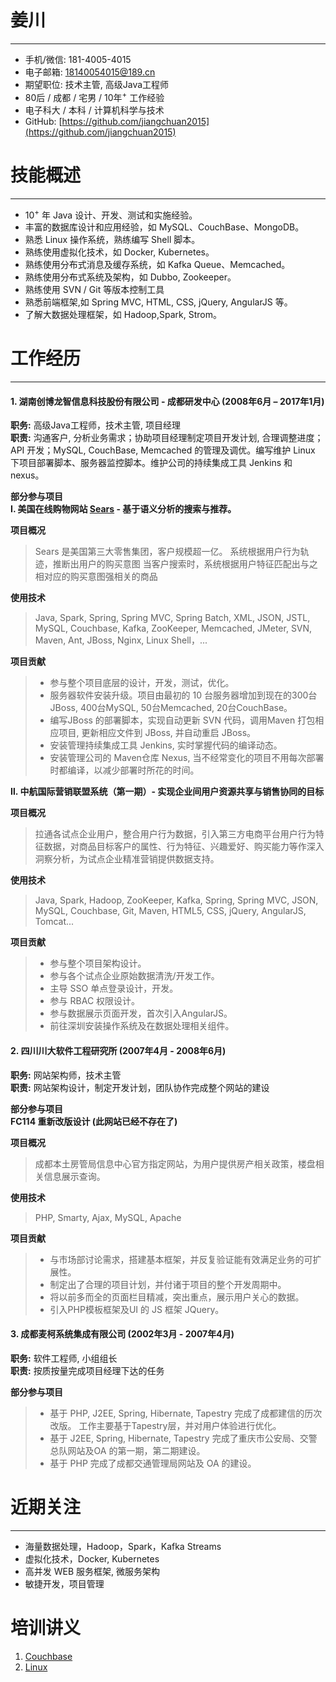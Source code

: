 # 姜川
-------------------------------------------------------------
 - 手机/微信: 181-4005-4015
 - 电子邮箱: 18140054015@189.cn
 - 期望职位: 技术主管, 高级Java工程师
 - 80后 / 成都 / 宅男 / 10年<sup>+</sup> 工作经验
 - 电子科大 / 本科 / 计算机科学与技术
 - GitHub: [https://github.com/jiangchuan2015](https://github.com/jiangchuan2015)


# 技能概述
-------------------------------------------------------------
 - 10<sup>+</sup> 年 Java 设计、开发、测试和实施经验。
 - 丰富的数据库设计和应用经验，如 MySQL、CouchBase、MongoDB。
 - 熟悉 Linux 操作系统，熟练编写 Shell 脚本。
 - 熟练使用虚拟化技术，如 Docker, Kubernetes。
 - 熟练使用分布式消息及缓存系统，如 Kafka Queue、Memcached。
 - 熟练使用分布式系统及架构，如 Dubbo, Zookeeper。
 - 熟练使用 SVN / Git 等版本控制工具
 - 熟悉前端框架,如 Spring MVC, HTML, CSS, jQuery, AngularJS 等。
 - 了解大数据处理框架，如 Hadoop,Spark, Strom。


# 工作经历
-------------------------------------------------------------
#### 1. 湖南创博龙智信息科技股份有限公司 - 成都研发中心 (2008年6月 – 2017年1月)
**职务:** 高级Java工程师，技术主管, 项目经理   
**职责:** 沟通客户, 分析业务需求；协助项目经理制定项目开发计划, 合理调整进度；API 开发；MySQL, CouchBase, Memcached 的管理及调优。编写维护 Linux 下项目部署脚本、服务器监控脚本。维护公司的持续集成工具 Jenkins 和 nexus。

**部分参与项目**  
**Ⅰ. 美国在线购物网站 [Sears](http://www.sears.com "亚马逊在北美的直接竞争对手") - 基于语义分析的搜索与推荐。**  

**项目概况** 
> Sears 是美国第三大零售集团，客户规模超一亿。
> 系统根据用户行为轨迹，推断出用户的购买意图
> 当客户搜索时，系统根据用户特征匹配出与之相对应的购买意图强相关的商品
  

**使用技术**  
>Java, Spark, Spring, Spring MVC, Spring Batch, XML, JSON, JSTL, MySQL, Couchbase, Kafka, ZooKeeper, Memcached, JMeter, SVN, Maven, Ant, JBoss, Nginx, Linux Shell，...

**项目贡献**  
> - 参与整个项目底层的设计，开发，测试，优化。
> - 服务器软件安装升级。项目由最初的 10 台服务器增加到现在的300台JBoss, 400台MySQL, 50台Memcached, 20台CouchBase。
> - 编写JBoss 的部署脚本，实现自动更新 SVN 代码，调用Maven 打包相应项目, 更新相应文件到 JBoss, 并自动重启 JBoss。
> - 安装管理持续集成工具 Jenkins, 实时掌握代码的编译动态。
> - 安装管理公司的 Maven仓库 Nexus, 当不经常变化的项目不用每次部署时都编译，以减少部署时所花的时间。 


**Ⅱ. 中航国际营销联盟系统（第一期）- 实现企业间用户资源共享与销售协同的目标**

**项目概况**  
>拉通各试点企业用户，整合用户行为数据，引入第三方电商平台用户行为特征数据，对商品目标客户的属性、行为特征、兴趣爱好、购买能力等作深入洞察分析，为试点企业精准营销提供数据支持。
> 

**使用技术**  
>Java, Spark, Hadoop, ZooKeeper, Kafka, Spring, Spring MVC, JSON, MySQL, Couchbase, Git, Maven, HTML5, CSS, jQuery, AngularJS, Tomcat...

**项目贡献**  
> - 参与整个项目架构设计。
> - 参与各个试点企业原始数据清洗/开发工作。
> - 主导 SSO 单点登录设计，开发。
> - 参与 RBAC 权限设计。
> - 参与数据展示页面开发，首次引入AngularJS。 
> - 前往深圳安装操作系统及在数据处理相关组件。



#### 2. 四川川大软件工程研究所 (2007年4月 - 2008年6月)
**职务:** 网站架构师，技术主管   
**职责:** 网站架构设计，制定开发计划，团队协作完成整个网站的建设

**部分参与项目**  
**FC114 重新改版设计 (此网站已经不存在了)**  

**项目概况**  
>成都本土房管局信息中心官方指定网站，为用户提供房产相关政策，楼盘相关信息展示查询。

**使用技术**  
>PHP, Smarty, Ajax, MySQL, Apache

**项目贡献**  
> - 与市场部讨论需求，搭建基本框架，并反复验证能有效满足业务的可扩展性。
> - 制定出了合理的项目计划，并付诸于项目的整个开发周期中。
> - 将以前多而全的页面栏目精减，突出重点，展示用户关心的数据。
> - 引入PHP模板框架及UI 的 JS 框架 JQuery。

#### 3. 成都麦柯系统集成有限公司 (2002年3月 - 2007年4月)
**职务:** 软件工程师, 小组组长   
**职责:** 按质按量完成项目经理下达的任务

**部分参与项目**  
> - 基于 PHP, J2EE, Spring, Hibernate, Tapestry 完成了成都建信的历次改版。 工作主要基于Tapestry层，并对用户体验进行优化。
> - 基于 J2EE, Spring, Hibernate, Tapestry 完成了重庆市公安局、交警总队网站及OA 的第一期，第二期建设。
> - 基于 PHP 完成了成都交通管理局网站及 OA 的建设。


# 近期关注
-------------------------------------------------------------
 - 海量数据处理，Hadoop，Spark，Kafka Streams 
 - 虚拟化技术，Docker, Kubernetes
 - 高并发 WEB 服务框架, 微服务架构
 - 敏捷开发，项目管理


# 培训讲义
1. [Couchbase](https://github.com/jiangchuan2015/cv/blob/master/Couchbase.pptx)<br />
2. [Linux](https://github.com/jiangchuan2015/cv/blob/master/Linux.pptx)<br />


